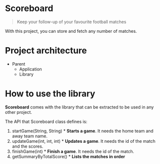 # Scoreboard

> Keep your follow-up of your favourite football matches

With this project, you can store and fetch any number of matches.

# Project architecture

* Parent
  * Application
  * Library

# How to use the library

**Scoreboard** comes with the library that can be extracted to be used in any other project.

The API that Scoreboard class defines is:

  1. startGame(String, String)
    * **Starts a game**. It needs the home team and away team name.
  2. updateGame(int, int, int)
    * **Updates a game**. It needs the id of the match and the scores.
  3. finishGame(int)
    * **Finish a game**. It needs the id of the match.
  4. getSummaryByTotalScore()
    * **Lists the matches in order**
